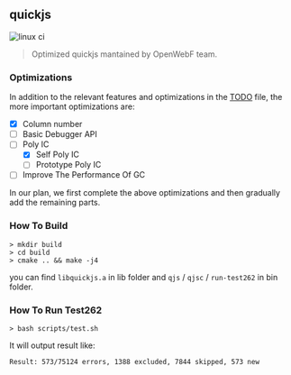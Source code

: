 quickjs
---

![linux ci](https://github.com/openwebf/quickjs/actions/workflows/linux.yml/badge.svg)

> Optimized quickjs mantained by OpenWebF team.

### Optimizations

In addition to the relevant features and optimizations in the [TODO](https://github.com/openwebf/quickjs/blob/master/TODO) file, the more important optimizations are:

- [x] Column number
- [ ] Basic Debugger API
- [ ] Poly IC
  - [x] Self Poly IC
  - [ ] Prototype Poly IC 
- [ ] Improve The Performance Of GC

In our plan, we first complete the above optimizations and then gradually add the remaining parts.

### How To Build

```shell
> mkdir build
> cd build
> cmake .. && make -j4
```

you can find `libquickjs.a` in lib folder and `qjs` / `qjsc` / `run-test262` in bin folder.


### How To Run Test262

```shell
> bash scripts/test.sh
```

It will output result like:
```
Result: 573/75124 errors, 1388 excluded, 7844 skipped, 573 new
```